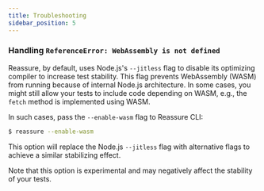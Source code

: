 ```yaml
---
title: Troubleshooting
sidebar_position: 5
---
```


### Handling `ReferenceError: WebAssembly is not defined`

Reassure, by default, uses Node.js's `--jitless` flag to disable its optimizing compiler to increase test stability. This flag prevents WebAssembly (WASM) from running because of internal Node.js architecture. In some cases, you might still allow your tests to include code depending on WASM, e.g., the `fetch` method is implemented using WASM.

In such cases, pass the `--enable-wasm` flag to Reassure CLI:

```sh
$ reassure --enable-wasm
```

This option will replace the Node.js `--jitless` flag with alternative flags to achieve a similar stabilizing effect.

Note that this option is experimental and may negatively affect the stability of your tests.
